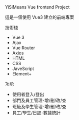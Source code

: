 YiSiMeans Vue frontend Project

這是一個使用 Vue3 建立的前端專案

技術棧
- Vue 3
- Ajax
- Vue Router
- Axios
- HTML
- CSS
- JaveScript
- Element+

功能
- 使用者登入/登出
- 部門及員工管理-增/刪/改/查
- 班級及學生管理-增/刪/改/查
- 員工/學生/日誌-數據統計
